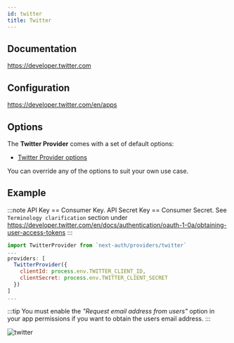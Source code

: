 ```yaml
---
id: twitter
title: Twitter
---
```


## Documentation

https://developer.twitter.com

## Configuration

https://developer.twitter.com/en/apps

## Options

The **Twitter Provider** comes with a set of default options:

- [Twitter Provider options](https://github.com/nextauthjs/next-auth/blob/main/src/providers/twitter.js)

You can override any of the options to suit your own use case.

## Example

:::note
API Key == Consumer Key. API Secret Key == Consumer Secret. See `Terminology clarification` section under https://developer.twitter.com/en/docs/authentication/oauth-1-0a/obtaining-user-access-tokens
:::

```js
import TwitterProvider from `next-auth/providers/twitter`
...
providers: [
  TwitterProvider({
    clientId: process.env.TWITTER_CLIENT_ID,
    clientSecret: process.env.TWITTER_CLIENT_SECRET
  })
]
...
```

:::tip
You must enable the _"Request email address from users"_ option in your app permissions if you want to obtain the users email address.
:::

![twitter](https://user-images.githubusercontent.com/7902980/83944068-1640ca80-a801-11ea-959c-0e744e2144f7.PNG)
